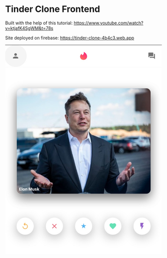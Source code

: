 # Tinder Clone Frontend

Built with the help of this tutorial: https://www.youtube.com/watch?v=ktjafK4SgWM&t=78s

Site deployed on firebase: https://tinder-clone-4b4c3.web.app

![Image of Musk](Musk.jpg)


